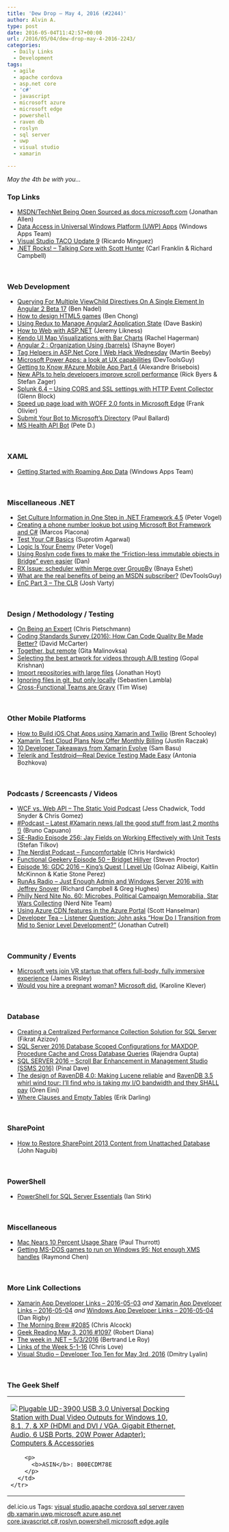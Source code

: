 ```yaml
---
title: 'Dew Drop – May 4, 2016 (#2244)'
author: Alvin A.
type: post
date: 2016-05-04T11:42:57+00:00
url: /2016/05/04/dew-drop-may-4-2016-2243/
categories:
  - Daily Links
  - Development
tags:
  - agile
  - apache cordova
  - asp.net core
  - 'c#'
  - javascript
  - microsoft azure
  - microsoft edge
  - powershell
  - raven db
  - roslyn
  - sql server
  - uwp
  - visual studio
  - xamarin

---
```

_May the 4th be with you…_

### <a name="top"></a>Top Links

  * <a href="http://www.infoq.com/news/2016/05/docs-ms-com?utm_campaign=infoq_content&utm_source=infoq&utm_medium=feed&utm_term=global" target="_blank">MSDN/TechNet Being Open Sourced as docs.microsoft.com</a> (Jonathan Allen)
  * <a href="https://blogs.windows.com/buildingapps/2016/05/03/data-access-in-universal-windows-platform-uwp-apps/?WT.mc_id=DX_MVP4025064" target="_blank">Data Access in Universal Windows Platform (UWP) Apps</a> (Windows Apps Team)
  * <a href="https://blogs.msdn.microsoft.com/visualstudio/2016/05/03/visual-studio-taco-update-9/" target="_blank">Visual Studio TACO Update 9</a> (Ricardo Minguez)
  * <a href="http://www.dotnetrocks.com/default.aspx?ShowNum=1291" target="_blank">.NET Rocks! &#8211; Talking Core with Scott Hunter</a> (Carl Franklin & Richard Campbell)

&nbsp;

### <a name="web"></a>Web Development

  * <a href="http://www.bennadel.com/blog/3087-querying-for-multiple-viewchild-directives-on-a-single-element-in-angular-2-beta-17.htm" target="_blank">Querying For Multiple ViewChild Directives On A Single Element In Angular 2 Beta 17</a> (Ben Nadel)
  * <a href="http://www.webdesignerdepot.com/2016/05/how-to-design-html5-games/" target="_blank">How to design HTML5 games</a> (Ben Chong)
  * <a href="https://www.wintellect.com/devcenter/dbaskin/using-redux-manage-angular2-application-state" target="_blank">Using Redux to Manage Angular2 Application State</a> (Dave Baskin)
  * <a href="http://developer.telerik.com/featured/how-to-web-asp-net/" target="_blank">How to Web with ASP.NET</a> (Jeremy Likness)
  * <a href="https://blog.falafel.com/kendo-ui-map-visualizations-bar-charts/" target="_blank">Kendo UI Map Visualizations with Bar Charts</a> (Rachel Hagerman)
  * <a href="http://feedproxy.google.com/~r/Tattoocoder/~3/nBiBD0VDXpA/" target="_blank">Angular 2 : Organization Using {barrels}</a> (Shayne Boyer)
  * <a href="https://channel9.msdn.com/Shows/Web-Hack-Wednesday/Tag-Helpers-in-ASPNet-Core?WT.mc_id=DX_MVP4025064" target="_blank">Tag Helpers in ASP.Net Core | Web Hack Wednesday</a> (Martin Beeby)
  * <a href="http://www.infragistics.com/community/blogs/devtoolsguy/archive/2016/05/03/microsoft-power-apps-a-look-at-ux-capabilities.aspx" target="_blank">Microsoft Power Apps: a look at UX capabilities</a> (DevToolsGuy)
  * <a href="https://alexandrebrisebois.wordpress.com/2016/05/03/getting-to-know-azure-mobile-app-part-4/" target="_blank">Getting to Know #Azure Mobile App Part 4</a> (Alexandre Brisebois)
  * <a href="http://blog.chromium.org/2016/05/new-apis-to-help-developers-improve.html" target="_blank">New APIs to help developers improve scroll performance</a> (Rick Byers & Stefan Zager)
  * <a href="http://blogs.splunk.com/2016/05/03/splunk-6-4-using-cors-and-ssl-settings-with-http-event-collector/" target="_blank">Splunk 6.4 – Using CORS and SSL settings with HTTP Event Collector</a> (Glenn Block)
  * <a href="http://blogs.windows.com/msedgedev/2016/05/03/woff2-fonts-in-microsoft-edge/?WT.mc_id=DX_MVP4025064" target="_blank">Speed up page load with WOFF 2.0 fonts in Microsoft Edge</a> (Frank Olivier)
  * <a href="https://www.wintellect.com/devcenter/paulballard/submit-bot-microsofts-directory" target="_blank">Submit Your Bot to Microsoft’s Directory</a> (Paul Ballard)
  * <a href="http://peted.azurewebsites.net/ms-health-api-bot/" target="_blank">MS Health API Bot</a> (Pete D.)

&nbsp;

### <a name="silverlight"></a>XAML

  * <a href="https://blogs.windows.com/buildingapps/2016/05/03/getting-started-with-roaming-app-data/?WT.mc_id=DX_MVP4025064" target="_blank">Getting Started with Roaming App Data</a> (Windows Apps Team)

&nbsp;

### <a name="dotnet"></a>Miscellaneous .NET

  * <a href="https://visualstudiomagazine.com/blogs/tool-tracker/2015/12/culture-information-dotnet-framework-4-5.aspx" target="_blank">Set Culture Information in One Step in .NET Framework 4.5</a> (Peter Vogel)
  * <a href="http://twilioinc.wpengine.com/2016/05/creating-a-phone-number-lookup-bot-using-microsoft-bot-framework-and-c.html" target="_blank">Creating a phone number lookup bot using Microsoft Bot Framework and C#</a> (Marcos Placona)
  * <a href="http://feedproxy.google.com/~r/netCurryRecentArticles/~3/iqVIo3qPeS0/ShowArticle.aspx" target="_blank">Test Your C# Basics</a> (Suprotim Agarwal)
  * <a href="https://visualstudiomagazine.com/articles/2016/05/01/logic-is-your-enemy.aspx" target="_blank">Logic Is Your Enemy</a> (Peter Vogel)
  * <a href="http://www.productiverage.com/using-roslyn-code-fixes-to-make-the-frictionless-immutable-objects-in-bridge-even-easier" target="_blank">Using Roslyn code fixes to make the &#8220;Friction-less immutable objects in Bridge&#8221; even easier</a> (Dan)
  * <a href="http://blogs.microsoft.co.il/bnaya/2016/05/04/rx-issue-scheduler-within-merge-over-groupby/" target="_blank">RX Issue: scheduler within Merge over GroupBy</a> (Bnaya Eshet)
  * <a href="http://www.infragistics.com/community/blogs/devtoolsguy/archive/2016/05/04/what-are-the-real-benefits-of-being-an-msdn-subscriber.aspx" target="_blank">What are the real benefits of being an MSDN subscriber?</a> (DevToolsGuy)
  * <a href="https://joshvarty.wordpress.com/2016/05/03/enc-part-3-the-clr/" target="_blank">EnC Part 3 – The CLR</a> (Josh Varty)

&nbsp;

### <a name="design"></a>Design / Methodology / Testing

  * <a href="http://feedproxy.google.com/~r/crpietschmann/~3/IojjPFB41mU/post.aspx" target="_blank">On Being an Expert</a> (Chris Pietschmann)
  * <a href="https://dotnettips.wordpress.com/2016/05/03/coding-standards-survey-2016-how-can-code-quality-be-made-better/" target="_blank">Coding Standards Survey (2016): How Can Code Quality Be Made Better?</a> (David McCarter)
  * <a href="http://thetechstudio.ghost.io/together-but-remote/" target="_blank">Together, but remote</a> (Gita Malinovksa)
  * <a href="http://techblog.netflix.com/2016/05/selecting-best-artwork-for-videos.html" target="_blank">Selecting the best artwork for videos through A/B testing</a> (Gopal Krishnan)
  * <a href="https://github.com/blog/2163-import-repositories-with-large-files" target="_blank">Import repositories with large files</a> (Jonathan Hoyt)
  * <a href="http://feedproxy.google.com/~r/SerialSeb/~3/zn6dKkk8c8Y/" target="_blank">Ignoring files in git, but only locally</a> (Sebastien Lambla)
  * <a href="http://feedproxy.google.com/~r/LeadingAgile/~3/lY32hUsnURQ/" target="_blank">Cross-Functional Teams are Gravy</a> (Tim Wise)

&nbsp;

### <a name="mobile"></a>Other Mobile Platforms

  * <a href="http://twilioinc.wpengine.com/2016/05/how-to-build-ios-chat-apps-using-xamarin-and-twilio.html" target="_blank">How to Build iOS Chat Apps using Xamarin and Twilio</a> (Brent Schooley)
  * <a href="https://blog.xamarin.com/xamarin-test-cloud-plans-now-offer-monthly-billing/" target="_blank">Xamarin Test Cloud Plans Now Offer Monthly Billing</a> (Justin Raczak)
  * <a href="http://developer.telerik.com/featured/10-developer-takeaways-xamarin-evolve/" target="_blank">10 Developer Takeaways from Xamarin Evolve</a> (Sam Basu)
  * <a href="http://www.telerik.com/blogs/telerik-testdroid-real-device-testing-made-easy" target="_blank">Telerik and Testdroid—Real Device Testing Made Easy</a> (Antonia Bozhkova)

&nbsp;

### <a name="podcasts"></a>Podcasts / Screencasts / Videos

  * <a href="https://www.staticvoidpodcast.com/wcf-vs-web-api/" target="_blank">WCF vs. Web API – The Static Void Podcast</a> (Jess Chadwick, Todd Snyder & Chris Gomez)
  * <a href="http://feedproxy.google.com/~r/elbruno/~3/DyKH56oUmoI/" target="_blank">#Podcast – Latest #Xamarin news (all the good stuff from last 2 months !)</a> (Bruno Capuano)
  * <a href="http://feedproxy.google.com/~r/se-radio/~3/eDrVuLmHl2k/" target="_blank">SE-Radio Episode 256: Jay Fields on Working Effectively with Unit Tests</a> (Stefan Tilkov)
  * <a href="http://nerdist.libsyn.com/funcomfortable" target="_blank">The Nerdist Podcast &#8211; Funcomfortable</a> (Chris Hardwick)
  * <a href="https://www.functionalgeekery.com/episode-50-bridget-hillyer/" target="_blank">Functional Geekery Episode 50 – Bridget Hillyer</a> (Steven Proctor)
  * <a href="https://channel9.msdn.com/Shows/Level-Up/Episode-16-GDC-2016-Kings-Quest?WT.mc_id=DX_MVP4025064" target="_blank">Episode 16: GDC 2016 &#8211; King&#8217;s Quest | Level Up</a> (Golnaz Alibeigi, Kaitlin McKinnon & Katie Stone Perez)
  * <a href="http://feedproxy.google.com/~r/RunaAsRadioWma/~3/rTgZms4R8nI/default.aspx" target="_blank">RunAs Radio &#8211; Just Enough Admin and Windows Server 2016 with Jeffrey Snover</a> (Richard Campbell & Greg Hughes)
  * <a href="https://philadelphia.nerdnite.com/2016/05/03/nerd-nite-no-60-microbes-political-campaign-memorabilia-star-wars-collecting/" target="_blank">Philly Nerd Nite No. 60: Microbes, Political Campaign Memorabilia, Star Wars Collecting</a> (Nerd Nite Team)
  * <a href="https://channel9.msdn.com/Shows/Azure-Friday/Using-Azure-CDN-features-in-the-Azure-Portal?WT.mc_id=DX_MVP4025064" target="_blank">Using Azure CDN features in the Azure Portal</a> (Scott Hanselman)
  * <a href="http://feedproxy.google.com/~r/DeveloperTea/~3/GjuMeiaVt3E/36962-listener-question-john-asks-how-do-i-transition-from-mid-to-senior-level-development" target="_blank">Developer Tea &#8211; Listener Question: John asks &#8220;How Do I Transition from Mid to Senior Level Development?&#8221;</a> (Jonathan Cutrell)

&nbsp;

### <a name="events"></a>Community / Events

  * <a href="http://www.geekwire.com/2016/microsoft-vets-join-vr-startup-offers-full-body-fully-immersive-experience/" target="_blank">Microsoft vets join VR startup that offers full-body, fully immersive experience</a> (James Risley)
  * <a href="http://www.karolikl.com/2016/05/would-you-hire-pregnant-woman-microsoft.html" target="_blank">Would you hire a pregnant woman? Microsoft did.</a> (Karoline Klever)

&nbsp;

### <a name="sql"></a>Database

  * <a href="http://feedproxy.google.com/~r/MSSQLTips-LatestSqlServerTips/~3/rRcM51coNR4/tip.asp" target="_blank">Creating a Centralized Performance Collection Solution for SQL Server</a> (Fikrat Azizov)
  * <a href="http://feedproxy.google.com/~r/MSSQLTips-LatestSqlServerTips/~3/KsP3WK7wd-k/tip.asp" target="_blank">SQL Server 2016 Database Scoped Configurations for MAXDOP, Procedure Cache and Cross Database Queries</a> (Rajendra Gupta)
  * <a href="http://blog.sqlauthority.com/2016/05/04/sql-server-2016-scroll-bar-enhancement-management-studio-ssms-2016/" target="_blank">SQL SERVER 2016 – Scroll Bar Enhancement in Management Studio (SSMS 2016)</a> (Pinal Dave)
  * <a href="http://feedproxy.google.com/~r/AyendeRahien/~3/BWdh-0nfmqA/the-design-of-ravendb-4-0-making-lucene-reliable" target="_blank">The design of RavenDB 4.0: Making Lucene reliable</a> and <a href="http://feedproxy.google.com/~r/AyendeRahien/~3/4qGIOrd2DtU/ravendb-3-5-whirl-wind-tour-ill-find-who-is-taking-my-i-o-bandwidth-and-they-shall-pay" target="_blank">RavenDB 3.5 whirl wind tour: I’ll find who is taking my I/O bandwidth and they SHALL pay</a> (Oren Eini)
  * <a href="http://feedproxy.google.com/~r/BrentOzar-SqlServerDba/~3/quIHsIdj8zc/" target="_blank">Where Clauses and Empty Tables</a> (Erik Darling)

&nbsp;

### <a name="sp"></a>SharePoint

  * <a href="https://blogs.msdn.microsoft.com/mvpawardprogram/2016/05/03/how-to-restore-sharepoint-2013-content-from-unattached-database/" target="_blank">How to Restore SharePoint 2013 Content from Unattached Database</a> (John Naguib)

&nbsp;

### <a name="ps"></a>PowerShell

  * <a href="http://www.i-programmer.info/bookreviews/21-database/9699-powershell-for-sql-server-essentials.html" target="_blank">PowerShell for SQL Server Essentials</a> (Ian Stirk)

&nbsp;

### <a name="misc"></a>Miscellaneous

  * <a href="https://www.thurrott.com/hardware/66933/mac-nears-10-percent-usage-share" target="_blank">Mac Nears 10 Percent Usage Share</a> (Paul Thurrott)
  * <a href="https://blogs.msdn.microsoft.com/oldnewthing/20160503-00/?p=93397" target="_blank">Getting MS-DOS games to run on Windows 95: Not enough XMS handles</a> (Raymond Chen)

&nbsp;

### <a name="links"></a>More Link Collections

  * <a href="http://allaboutxamarin.com/2016/05/xamarin-app-developer-links-2016-05-03/" target="_blank">Xamarin App Developer Links &#8211; 2016-05-03</a> _and_ <a href="http://allaboutxamarin.com/2016/05/xamarin-app-developer-links-2016-05-04/" target="_blank">Xamarin App Developer Links &#8211; 2016-05-04</a> _and_ <a href="http://windowsappdev.com/2016/05/windows-app-developer-links-2016-05-04/" target="_blank">Windows App Developer Links &#8211; 2016-05-04</a> (Dan Rigby)
  * <a href="http://feedproxy.google.com/~r/ReflectivePerspective/~3/1gs7Y5oxZkw/" target="_blank">The Morning Brew #2085</a> (Chris Alcock)
  * <a href="http://feeds.regulargeek.com/~r/RegularGeek/~3/4mJCdihF60k/" target="_blank">Geek Reading May 3, 2016 #1097</a> (Robert Diana)
  * <a href="https://blogs.msdn.microsoft.com/dotnet/2016/05/03/the-week-in-net-532016/" target="_blank">The week in .NET – 5/3/2016</a> (Bertrand Le Roy)
  * <a href="http://www.love2dev.com/#!article/Links-of-the-Week-5-1-16" target="_blank">Links of the Week 5-1-16</a> (Chris Love)
  * <a href="http://www.lyalin.com/2016/05/03/visual-studio-developer-top-ten-for-may-3rd-2016/" target="_blank">Visual Studio – Developer Top Ten for May 3rd, 2016</a> (Dmitry Lyalin)

&nbsp;

### <a name="shelf"></a>The Geek Shelf

<div id="scid:7dc1bd33-94bd-46fd-a20b-0131235bcd47:89662380-17be-4abe-86fa-4922175224c3" class="wlWriterEditableSmartContent" style="float: none; padding-bottom: 0px; padding-top: 0px; padding-left: 0px; margin: 0px; display: inline; padding-right: 0px">
  <table cellspacing="0" cellpadding="2" width="400" border="0" unselectable="on">
    <tr>
      <td valign="top" width="400">
        <p>
          <a title="Plugable UD-3900 USB 3.0 Universal Docking Station with Dual Video Outputs for Windows 10, 8.1, 7, & XP (HDMI and DVI / VGA, Gigabit Ethernet, Audio, 6 USB Ports, 20W Power Adapter): Computers & Accessories" href="http://www.amazon.com/exec/obidos/ASIN/B00ECDM78E/amavin-20"><img data-recalc-dims="1" decoding="async" src="https://i0.wp.com/images.amazon.com/images/P/B00ECDM78E.01.MZZZZZZZ.jpg?w=660" border="0" align="left" style="float:left" />Plugable UD-3900 USB 3.0 Universal Docking Station with Dual Video Outputs for Windows 10, 8.1, 7, & XP (HDMI and DVI / VGA, Gigabit Ethernet, Audio, 6 USB Ports, 20W Power Adapter): Computers & Accessories</a>
        </p>
        
        <p>
          <b>ASIN</b>: B00ECDM78E
        </p>
      </td>
    </tr>
  </table>
</div>

<div id="scid:0767317B-992E-4b12-91E0-4F059A8CECA8:fc5024cd-3e2b-41ca-af43-a256c33e6c35" class="wlWriterEditableSmartContent" style="float: none; padding-bottom: 0px; padding-top: 0px; padding-left: 0px; margin: 0px; display: inline; padding-right: 0px">
  del.icio.us Tags: <a href="http://del.icio.us/popular/visual+studio" rel="tag">visual studio</a>,<a href="http://del.icio.us/popular/apache+cordova" rel="tag">apache cordova</a>,<a href="http://del.icio.us/popular/sql+server" rel="tag">sql server</a>,<a href="http://del.icio.us/popular/raven+db" rel="tag">raven db</a>,<a href="http://del.icio.us/popular/xamarin" rel="tag">xamarin</a>,<a href="http://del.icio.us/popular/uwp" rel="tag">uwp</a>,<a href="http://del.icio.us/popular/microsoft+azure" rel="tag">microsoft azure</a>,<a href="http://del.icio.us/popular/asp.net+core" rel="tag">asp.net core</a>,<a href="http://del.icio.us/popular/javascript" rel="tag">javascript</a>,<a href="http://del.icio.us/popular/c%23" rel="tag">c#</a>,<a href="http://del.icio.us/popular/roslyn" rel="tag">roslyn</a>,<a href="http://del.icio.us/popular/powershell" rel="tag">powershell</a>,<a href="http://del.icio.us/popular/microsoft+edge" rel="tag">microsoft edge</a>,<a href="http://del.icio.us/popular/agile" rel="tag">agile</a>
</div>